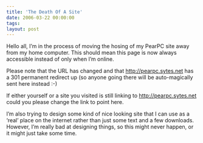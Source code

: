 ```yaml
---
title: 'The Death Of A Site'
date: 2006-03-22 00:00:00 
tags: 
layout: post
---
```

Hello all, I’m in the process of moving the hosing of my PearPC site away from my home computer. This should mean this page is now always accessible instead of only when I’m online.

Please note that the URL has changed and that http://pearpc.sytes.net has a 301 permanent redirect up (so anyone going there will be auto-magically sent here instead :-)

If either yourself or a site you visited is still linking to http://pearpc.sytes.net could you please change the link to point here.

I’m also trying to design some kind of nice looking site that I can use as a ‘real’ place on the internet rather than just some text and a few downloads. However, I’m really bad at designing things, so this might never happen, or it might just take some time.
